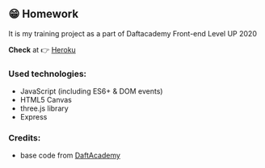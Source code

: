 ## :grin: Homework

It is my training project as a part of Daftacademy Front-end Level UP 2020

**Check** at :point_right: [Heroku]()

### Used technologies:
* JavaScript (including ES6+ & DOM events)
* HTML5 Canvas
* three.js library
* Express

### Credits:
* base code from [DaftAcademy](https://daftacademy.pl/)